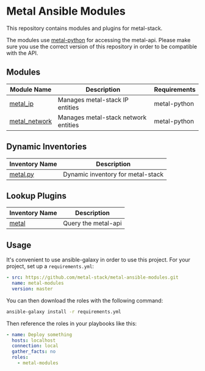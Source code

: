 # Metal Ansible Modules

This repository contains modules and plugins for metal-stack.

The modules use [metal-python](https://github.com/metal-stack/metal-python) for accessing the metal-api. Please make sure you use the correct version of this repository in order to be compatible with the API.

## Modules

| Module Name                               | Description                                                  | Requirements      |
| ----------------------------------------- | ------------------------------------------------------------ | ----------------- |
| [metal_ip](library/metal_ip.py)           | Manages metal-stack IP entities                              | metal-python      |
| [metal_network](library/metal_network.py) | Manages metal-stack network entities                         | metal-python      |

## Dynamic Inventories

| Inventory Name                  | Description                       |
| ------------------------------- | --------------------------------- |
| [metal.py](inventory/metal.py)  | Dynamic inventory for metal-stack |

## Lookup Plugins

| Inventory Name                       | Description         |
| ------------------------------------ | ------------------- |
| [metal](lookup_plugins/metal.py)     | Query the metal-api |

## Usage

It's convenient to use ansible-galaxy in order to use this project. For your project, set up a `requirements.yml`:

```yaml
- src: https://github.com/metal-stack/metal-ansible-modules.git
  name: metal-modules
  version: master 
```

You can then download the roles with the following command:

```bash
ansible-galaxy install -r requirements.yml
```

Then reference the roles in your playbooks like this:

```yaml
- name: Deploy something
  hosts: localhost
  connection: local
  gather_facts: no
  roles:
    - metal-modules
```
